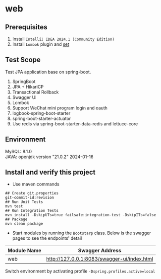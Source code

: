 # web
## Prerequisites
1. Install `IntelliJ IDEA 2024.1 (Community Edition)`
2. Install `Lombok` plugin and [set](https://www.baeldung.com/lombok-ide)
## Test Scope
Test JPA application base on spring-boot.  
1. SpringBoot
2. JPA + HikariCP
3. Transactional Rollback
4. Swagger UI
5. Lombok
6. Support WeChat mini program login and oauth
7. logbook-spring-boot-starter
8. spring-boot-starter-actuator
9. Use redis via spring-boot-starter-data-redis and lettuce-core
	
## Environment 
MySQL: 8.1.0  
JAVA: openjdk version "21.0.2" 2024-01-16  

## Install and verify this project
- Use maven commands
```shell
## Create git.properties
git-commit-id:revision
## Run Unit Tests
mvn test
## Run Integration Tests
mvn install -DskipUTs=true failsafe:integration-test -DskipITs=false
## Package
mvn clean package
```
- Start modules by running the `Bootstarp` class. Below is the swagger pages to see the endpoints' detail

| Module Name | Swagger Address                             |
|-------------|---------------------------------------------|
| web         | http://127.0.0.1:8083/swagger-ui/index.html |

Switch environment by activating profile `-Dspring.profiles.active=local`